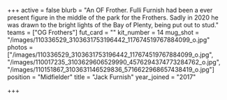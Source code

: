 +++
active = false
blurb = "An OF Frother. Fulli Furnish had been a ever present figure in the middle of the park for the Frothers. Sadly in 2020 he was drawn to the bright lights of the Bay of Plenty, being put out to stud."
teams = ["OG Frothers"]
fut_card = ""
kit_number = 14
mug_shot = "/images/110336529_3103631753196442_117674519767884099_o.jpg"
photos = ["/images/110336529_3103631753196442_117674519767884099_o.jpg", "/images/110017235_3103629606529990_4576294374773284762_o.jpg", "/images/110151867_3103631146529836_5716622968657438419_o.jpg"]
position = "Midfielder"
title = "Jack Furnish"
year_joined = "2017"

+++
